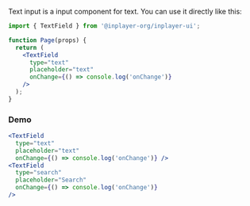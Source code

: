 Text input is a input component for text. You can use it directly like this:

```jsx static
import { TextField } from '@inplayer-org/inplayer-ui';

function Page(props) {
  return (
    <TextField
      type="text"
      placeholder="text"
      onChange={() => console.log('onChange')}
    />
  );
}
```

### Demo

```jsx
<TextField
  type="text"
  placeholder="text"
  onChange={() => console.log('onChange')} />
<TextField
  type="search"
  placeholder="Search"
  onChange={() => console.log('onChange')}
/>
```
